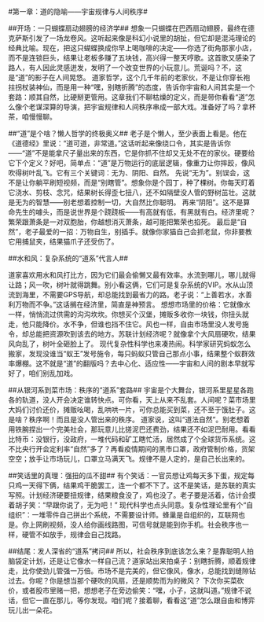 #第一章：道的隐喻——宇宙规律与人间秩序#

##开场：一只蝴蝶扇动翅膀的经济学##
想象一只蝴蝶在巴西扇动翅膀，最终在德克萨斯引发了一场龙卷风。这听起来像是科幻小说里的胡扯，但它却是混沌理论的经典比喻。现在，把这只蝴蝶换成你早上喝咖啡的决定——你选了街角那家小店，而不是连锁巨头，结果让老板多赚了五块钱，高兴得一整天哼歌。这首歌又感染了路人，有人因此灵感迸发，发明了一个改变世界的小玩意儿。荒诞吗？不，这是“道”的影子在人间晃悠。
道家哲学，这个几千年前的老家伙，不是让你穿长袍拄拐杖装神仙，而是用一种“嘿，别瞎折腾”的态度，告诉你宇宙和人间其实是一个套路：顺其自然，比硬掰更管用。这章我们不聊枯燥的定义，而是带你看看“道”怎么像个老谋深算的导演，把宇宙规律和人间秩序串成一部大戏。准备好了吗？拿杯茶，咱慢慢聊。

##“道”是个啥？懒人哲学的终极奥义##
老子是个懒人，至少表面上看是。他在《道德经》里说：“道可道，非常道。”这话听起来像绕口令，其实是告诉你——“道”不是能拿尺子量出来的东西，它是你抓不住却又无处不在的家伙。硬要给它下个定义？好吧，简单点：“道”是万物运行的底层逻辑，像重力让你摔跤，像风吹得树叶乱飞。它有三个关键词：无为、阴阳、自然。
先说“无为”。别误会，这不是让你躺平刷短视频，而是“别瞎管”。想象你是个园丁，种了棵树。你每天盯着它浇水、剪枝、念咒，结果树长得歪七扭八，还不如隔壁没人管的野树茁壮。这就是无为的智慧——别老想着控制一切，大自然比你聪明。
再来“阴阳”。这不是算命先生的噱头，而是说世界是个跷跷板——有高就有低，有黑就有白。经济里呢？繁荣跟萧条是一对双胞胎，你越想消灭萧条，越可能把繁荣也掐死。
最后是“自然”，老子最爱的一招：万物自生，别插手。就像你家猫自己会抓老鼠，你非要教它用捕鼠夹，结果猫爪子还受伤了。

##水和风：复杂系统的“道系”代言人##

道家喜欢用水和风打比方，因为它们最会偷懒又最有效率。水流到哪儿，哪儿就得让路；风一吹，树叶就得跳舞。别小看这俩，它们可是复杂系统的VIP。水从山顶流到海里，不需要GPS导航，却总能找到最省力的路。老子说：“上善若水，水善利万物而不争。”这话搁在经济里，简直是神预言。
想想市场里的价格：它就像水一样，悄悄流过供需的沟沟坎坎。你想买个汉堡，摊贩多收你一块钱，你扭头就走，他只能降价。水不争，但谁也挡不住它。风也一样，自由市场里没人发号施令，却总能把资源吹到该去的地方。苏联计划经济呢？就像拿个大风扇硬吹，结果风向乱了，树叶全砸脸上了。
现代复杂性科学也来凑热闹。科学家研究蚂蚁怎么搬家，发现没谁当“蚁王”发号施令，每只蚂蚁只管自己那点小事，结果整个蚁群效率爆棚。这不就是“道”的翻版吗？去中心化、适应性——宇宙和人间的剧本早就写好了，咱们别乱加戏。

##从银河系到菜市场：秩序的“道系”套路##
宇宙是个大舞台，银河系里星星各跑各的轨道，没人开会决定谁转快点。可你看，天上从来不乱套。人间呢？菜市场里大妈们讨价还价，摊贩吆喝，乱哄哄一片，可你总能买到菜，还不至于饿肚子。这是啥？秩序啊！而且是没人管出来的秩序。
道家说，这叫“道法自然”。别老想着用铁腕捏出一个完美社会，那玩意儿比搓泥巴还费劲，结果还不如泥巴耐用。看看比特币：没银行，没政府，一堆代码和矿工瞎忙活，居然成了个全球货币系统。这不比央行开会定利率“自然”多了？再看疫情期间的黑市口罩，政府管制价格，货架空空；放手让市场玩儿，口罩立马满天飞。规律不是人定的，是自己长出来的。

##笑话里的真理：强扭的瓜不甜##
有个笑话：一官员想让鸡每天多下蛋，规定每只鸡一天得下俩，结果鸡干脆罢工，连一个都不下了。这不是笑话，是苏联的真实写照。计划经济硬要扭规律，结果粮食没了，鸡也没了。老子要是活着，估计会摸着胡子笑：“早跟你说了，无为吧！”
现代科学也点头同意。复杂性理论里有个“自组织”：一堆零件自己拼出个系统，不需要设计师。蜂巢是自组织的，互联网也是。你上网刷视频，没人给你画线路图，可信号就是能到你手机。社会秩序也一样，硬管不如放手，规律会自己找路。

##结尾：发人深省的“道系”拷问##
所以，社会秩序到底该怎么来？是靠聪明人拍脑袋定计划，还是让它像水一样自己流？道家站出来拍桌子：别瞎折腾，顺着规律走，比你使劲儿管强一万倍。市场不是完美的，但它像风，像水，总能找到缝隙钻过去。你呢？你是想当那个硬吹的风扇，还是顺势而为的微风？
下次你买菜砍价，或者股市里赌一把，想想老子在旁边偷笑：“嘿，小子，这就叫道。”规律不说话，但它一直在那儿，等你发现。咱们呢？接着聊，看看这“道”怎么跟自由和博弈玩儿出一朵花。

